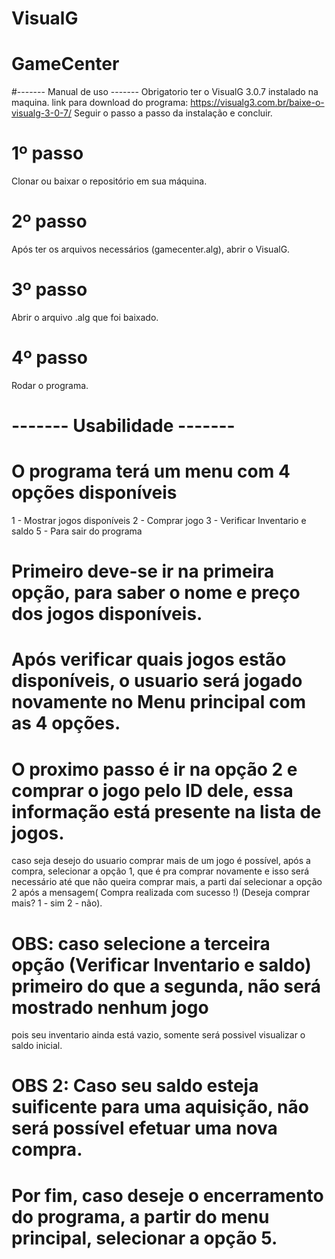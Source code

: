 # VisualG
# GameCenter

#------- Manual de uso -------
  Obrigatorio ter o VisualG 3.0.7 instalado na maquina.
  link para download do programa: https://visualg3.com.br/baixe-o-visualg-3-0-7/
  Seguir o passo a passo da instalação e concluir.
# 1º passo
  Clonar ou baixar o repositório em sua máquina.
#  2º passo
  Após ter os arquivos necessários (gamecenter.alg), abrir o VisualG.
#  3º passo
  Abrir o arquivo .alg que foi baixado.
#  4º passo
  Rodar o programa.
  
#  ------- Usabilidade -------
  
#  O programa terá um menu com 4 opções disponíveis
  1 - Mostrar jogos disponíveis
  2 - Comprar jogo
  3 - Verificar Inventario e saldo
  5 - Para sair do programa
  
#  Primeiro deve-se ir na primeira opção, para saber o nome e preço dos jogos disponíveis.
#  Após verificar quais jogos estão disponíveis, o usuario será jogado novamente no Menu principal com as 4 opções.
#  O proximo passo é ir na opção 2 e comprar o jogo pelo ID dele, essa informação está presente na lista de jogos.
  caso seja desejo do usuario comprar mais de um jogo é possível, após a compra, selecionar a opção 1, que é pra comprar novamente
  e isso será necessário até que não queira comprar mais, a parti daí selecionar a opção 2 após a mensagem(
  Compra realizada com sucesso !) (Deseja comprar mais? 1 - sim 2 - não).
  
  
#  OBS: caso selecione a terceira opção (Verificar Inventario e saldo) primeiro do que a segunda, não será mostrado nenhum jogo
  pois seu inventario ainda está vazio, somente será possivel visualizar o saldo inicial.
  
#  OBS 2: Caso seu saldo esteja suificente para uma aquisição, não será possível efetuar uma nova compra.

# Por fim, caso deseje o encerramento do programa, a partir do menu principal, selecionar a opção 5.
  
